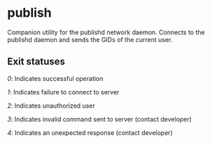 # publish
Companion utility for the publishd network daemon. Connects to the publishd daemon and sends the GIDs of the current user.

## Exit statuses
*0*: Indicates successful operation

*1*: Indicates failure to connect to server

*2*: Indicates unauthorized user

*3*: Indicates invalid command sent to server (contact developer)

*4*: Indicates an unexpected response (contact developer)

